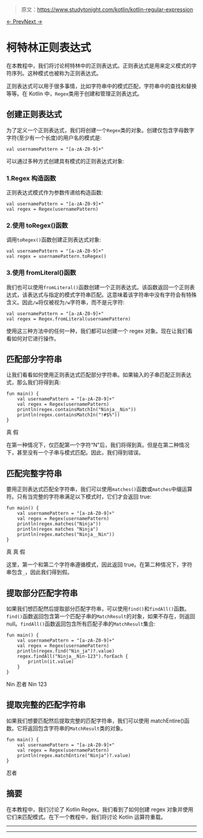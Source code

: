 > 原文：<https://www.studytonight.com/kotlin/kotlin-regular-expression>

[← Prev](/kotlin/kotlin-null-safety "Kotlin Null Safety")[Next →](/kotlin/kotlin-operator-overloading "Kotlin Operator Overloading")

# 柯特林正则表达式

在本教程中，我们将讨论柯特林中的正则表达式。正则表达式是用来定义模式的字符序列。这种模式也被称为正则表达式。

正则表达式可以用于很多事情，比如字符串中的模式匹配，字符串中的查找和替换等等。在 Kotlin 中，`Regex`类用于创建和管理正则表达式。

## 创建正则表达式

为了定义一个正则表达式，我们将创建一个`Regex`类的对象。创建仅包含字母数字字符(至少有一个长度)的用户名的模式是:

```
val usernamePattern = "[a-zA-Z0-9]+"
```

可以通过多种方式创建具有模式的正则表达式对象:

### 1.Regex 构造函数

正则表达式模式作为参数传递给构造函数:

```
val usernamePattern = "[a-zA-Z0-9]+"
val regex = Regex(usernamePattern)
```

### 2.使用 toRegex()函数

调用`toRegex()`函数创建正则表达式对象:

```
val usernamePattern = "[a-zA-Z0-9]+"
val regex = usernamePattern.toRegex()
```

### 3.使用 fromLiteral()函数

我们也可以使用`fromLiteral()`函数创建一个正则表达式。该函数返回一个正则表达式，该表达式与指定的模式字符串匹配。这意味着该字符串中没有字符会有特殊含义。因此`/w`将仅被视为`/w`字符串，而不是元字符:

```
val usernamePattern = "[a-zA-Z0-9]+"
val regex = Regex.fromLiteral(usernamePattern)
```

使用这三种方法中的任何一种，我们都可以创建一个 regex 对象。现在让我们看看如何对它进行操作。

## 匹配部分字符串

让我们看看如何使用正则表达式匹配部分字符串。如果输入的子串匹配正则表达式，那么我们将得到真:

```
fun main() {
    val usernamePattern = "[a-zA-Z0-9]+"
    val regex = Regex(usernamePattern)
    println(regex.containsMatchIn("Ninja__Nin"))
    println(regex.containsMatchIn("!#$%"))
}
```

真
假

在第一种情况下，仅匹配第一个字符“N”后，我们将得到真。但是在第二种情况下，甚至没有一个子串与模式匹配。因此，我们得到错误。

## 匹配完整字符串

要用正则表达式匹配全字符串，我们可以使用`matches()`函数或`matches`中缀运算符。只有当完整的字符串满足以下模式时，它们才会返回 true:

```
fun main() {
    val usernamePattern = "[a-zA-Z0-9]+"
    val regex = Regex(usernamePattern)
    println(regex.matches("Ninja"))
    println(regex matches "Ninja")
    println(regex.matches("Ninja__Nin"))
}
```

真
真
假

这里，第一个和第二个字符串遵循模式，因此返回 true。在第二种情况下，字符串包含`_`，因此我们得到假。

## 提取部分匹配字符串

如果我们想匹配然后提取部分匹配字符串，可以使用`find()`和`findAll()`函数。`find()`函数返回包含第一个匹配子串的`MatchResult`的对象，如果不存在，则返回 null。`findAll()`函数返回包含所有匹配子串的`MatchResult`集合:

```
fun main() {
    val usernamePattern = "[a-zA-Z0-9]+"
    val regex = Regex(usernamePattern)
    println(regex.find("Nin_ja")?.value)
    regex.findAll("Ninja__Nin-123").forEach {
        println(it.value)
    }
}
```

Nin
忍者
Nin
123

## 提取完整的匹配字符串

如果我们想要匹配然后提取完整的匹配字符串，我们可以使用 matchEntire()函数。它将返回包含字符串的`MatchResult`类的对象。

```
fun main() {
    val usernamePattern = "[a-zA-Z0-9]+"
    val regex = Regex(usernamePattern)
    println(regex.matchEntire("Ninja")?.value)
}
```

忍者

## 摘要

在本教程中，我们讨论了 Kotlin Regex。我们看到了如何创建 regex 对象并使用它们来匹配模式。在下一个教程中，我们将讨论 Kotlin 运算符重载。

* * *

* * *